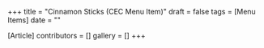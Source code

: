 +++
title = "Cinnamon Sticks (CEC Menu Item)"
draft = false
tags = [Menu Items]
date = ""

[Article]
contributors = []
gallery = []
+++